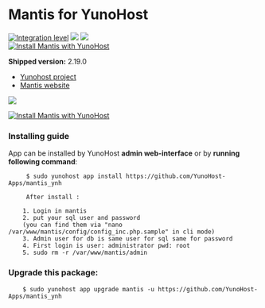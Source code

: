 # Mantis for YunoHost

[![Integration level](https://dash.yunohost.org/integration/mantis.svg)](https://dash.yunohost.org/appci/app/mantis) ![](https://ci-apps.yunohost.org/ci/badges/mantis.status.svg) ![](https://ci-apps.yunohost.org/ci/badges/mantis.maintain.svg)  
[![Install Mantis with YunoHost](https://install-app.yunohost.org/install-with-yunohost.png)](https://install-app.yunohost.org/?app=mantis)

**Shipped version:** 2.19.0

- [Yunohost project](https://yunohost.org)
- [Mantis website](https://www.mantisbt.org/)

![](https://www.mantisbt.org/images/mantis_logo_262x90.png)


[![Install Mantis with YunoHost](https://install-app.yunohost.org/install-with-yunohost.png)](https://install-app.yunohost.org/?app=mantis)

### Installing guide

 App can be installed by YunoHost **admin web-interface** or by **running following command**:

         $ sudo yunohost app install https://github.com/YunoHost-Apps/mantis_ynh
         
         After install :
 
        1. Login in mantis
        2. put your sql user and password 
        (you can find them via "nano /var/www/mantis/config/config_inc.php.sample" in cli mode)
        3. Admin user for db is same user for sql same for password
        4. First login is user: administrator pwd: root
        5. sudo rm -r /var/www/mantis/admin

 
### Upgrade this package:

        $ sudo yunohost app upgrade mantis -u https://github.com/YunoHost-Apps/mantis_ynh

